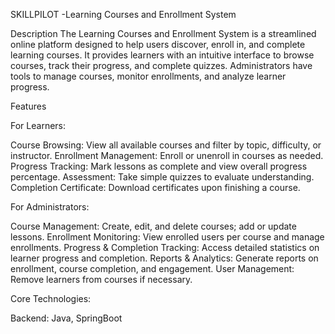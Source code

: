 SKILLPILOT
-Learning Courses and Enrollment System

Description
The Learning Courses and Enrollment System is a streamlined online platform designed to help users discover, enroll in, and complete learning courses. It provides learners with an intuitive interface to browse courses, track their progress, and complete quizzes. Administrators have tools to manage courses, monitor enrollments, and analyze learner progress.

Features

For Learners:

Course Browsing: View all available courses and filter by topic, difficulty, or instructor.
Enrollment Management: Enroll or unenroll in courses as needed.
Progress Tracking: Mark lessons as complete and view overall progress percentage.
Assessment: Take simple quizzes to evaluate understanding.
Completion Certificate: Download certificates upon finishing a course.

For Administrators:

Course Management: Create, edit, and delete courses; add or update lessons.
Enrollment Monitoring: View enrolled users per course and manage enrollments.
Progress & Completion Tracking: Access detailed statistics on learner progress and completion.
Reports & Analytics: Generate reports on enrollment, course completion, and engagement.
User Management: Remove learners from courses if necessary.

Core Technologies:

Backend: Java, SpringBoot
